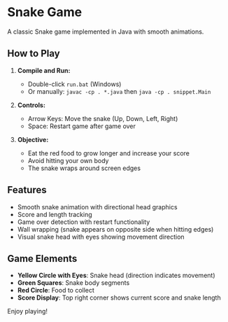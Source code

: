# Snake Game

A classic Snake game implemented in Java with smooth animations.

## How to Play

1. **Compile and Run:**
   - Double-click `run.bat` (Windows)
   - Or manually: `javac -cp . *.java` then `java -cp . snippet.Main`

2. **Controls:**
   - Arrow Keys: Move the snake (Up, Down, Left, Right)
   - Space: Restart game after game over

3. **Objective:**
   - Eat the red food to grow longer and increase your score
   - Avoid hitting your own body
   - The snake wraps around screen edges

## Features

- Smooth snake animation with directional head graphics
- Score and length tracking
- Game over detection with restart functionality
- Wall wrapping (snake appears on opposite side when hitting edges)
- Visual snake head with eyes showing movement direction

## Game Elements

- **Yellow Circle with Eyes**: Snake head (direction indicates movement)
- **Green Squares**: Snake body segments
- **Red Circle**: Food to collect
- **Score Display**: Top right corner shows current score and snake length

Enjoy playing!